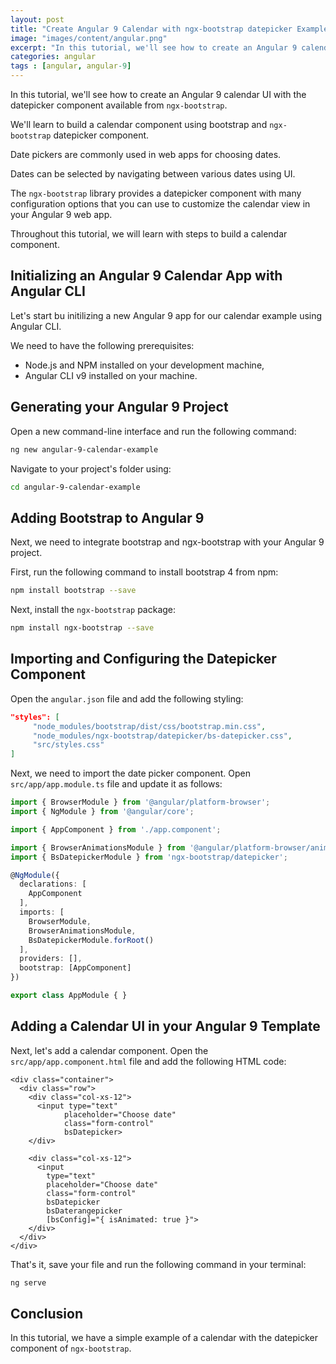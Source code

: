 ```yaml
---
layout: post
title: "Create Angular 9 Calendar with ngx-bootstrap datepicker Example and Tutorial"
image: "images/content/angular.png"
excerpt: "In this tutorial, we'll see how to create an Angular 9 calendar UI with the datepicker component available from ngx-bootstrap" 
categories: angular
tags : [angular, angular-9] 
---
```


In this tutorial, we'll see how to create an Angular 9 calendar UI with the datepicker component available from `ngx-bootstrap`. 

We'll learn to build a calendar component using bootstrap and `ngx-bootstrap` datepicker component.

Date pickers are commonly used in web apps for choosing dates. 

Dates can be selected by navigating between various dates using UI.

The `ngx-bootstrap` library provides a datepicker component with many configuration options that you can use to customize the calendar view in your Angular 9 web app.

Throughout this tutorial, we will learn with steps to build a calendar component.


## Initializing an Angular 9 Calendar App with Angular CLI


Let's start bu initilizing a new Angular 9 app for our calendar example using Angular CLI.

We need to have the following prerequisites:

- Node.js and NPM installed on your development machine,
- Angular CLI v9 installed on your machine.

## Generating your Angular 9 Project


Open a new command-line interface and run the following command:

```bash
ng new angular-9-calendar-example
```

Navigate to your project's folder using:

```bash
cd angular-9-calendar-example
```


## Adding Bootstrap to Angular 9

Next, we need to integrate bootstrap and ngx-bootstrap with your Angular 9 project. 

First, run the following command to install bootstrap 4 from npm:

```bash
npm install bootstrap --save
```

Next, install the `ngx-bootstrap` package:

```bash
npm install ngx-bootstrap --save
```

## Importing and Configuring the Datepicker Component

Open the `angular.json` file and add the following styling:

```json
"styles": [
     "node_modules/bootstrap/dist/css/bootstrap.min.css",
     "node_modules/ngx-bootstrap/datepicker/bs-datepicker.css",
     "src/styles.css"
]
```

Next, we need to import the date picker component. Open  `src/app/app.module.ts` file and update it as follows:

```typescript
import { BrowserModule } from '@angular/platform-browser';
import { NgModule } from '@angular/core';

import { AppComponent } from './app.component';

import { BrowserAnimationsModule } from '@angular/platform-browser/animations';
import { BsDatepickerModule } from 'ngx-bootstrap/datepicker';

@NgModule({
  declarations: [
    AppComponent
  ],
  imports: [
    BrowserModule,
    BrowserAnimationsModule,
    BsDatepickerModule.forRoot()
  ],
  providers: [],
  bootstrap: [AppComponent]
})

export class AppModule { }
```

## Adding a Calendar UI in your Angular 9 Template

Next, let's add a calendar component. Open the `src/app/app.component.html` file and add the following HTML code:

```markup
<div class="container">
  <div class="row">
    <div class="col-xs-12">
      <input type="text"
            placeholder="Choose date"
            class="form-control"
            bsDatepicker>
    </div>
    
    <div class="col-xs-12">
      <input
        type="text"
        placeholder="Choose date"
        class="form-control"
        bsDatepicker
        bsDaterangepicker
        [bsConfig]="{ isAnimated: true }">
    </div>
  </div>
</div>
```

That's it, save your file and run the following command in your terminal:

```bash
ng serve
```

## Conclusion

In this tutorial, we have a simple example of a calendar with the datepicker component of `ngx-bootstrap`.
